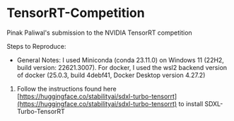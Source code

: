 # TensorRT-Competition
Pinak Paliwal's submission to the NVIDIA TensorRT competition


Steps to Reproduce:
- General Notes: I used Miniconda (conda 23.11.0) on Windows 11 (22H2, build version: 22621.3007). For docker, I used the wsl2 backend version of docker (25.0.3, build 4debf41, Docker Desktop version 4.27.2)
1. Follow the instructions found here [https://huggingface.co/stabilityai/sdxl-turbo-tensorrt](https://huggingface.co/stabilityai/sdxl-turbo-tensorrt) to install SDXL-Turbo-TensorRT

